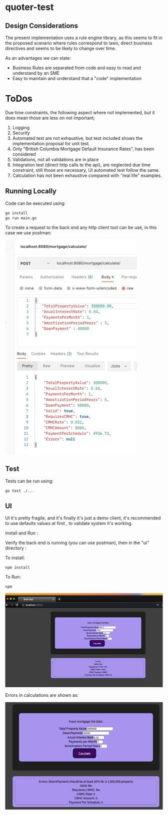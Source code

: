 # quoter-test

## Design Considerations
The present implementation uses a rule engine library, as this seems to fit in the proposed scenario
where rules correspond to laws, direct business directives and seems to be likely to change over time. 

As an advantages we can state:

* Business Rules are separated from code and easy to read and understand by an SME
* Easy to maintain and understand that a "code" implementation 

# ToDos
Due time constraints, the following aspect where not implemented, but it does mean those are less on not important;

1. Logging
2. Security
3. Automated test are not exhaustive, but test included shows the implementation proposal for unit test.
4. Only "British Columbia Mortgage Default Insurance Rates", has been considered 
5. Validations, not all validations are in place 
6. Integration test (direct http calls to the api), are neglected due time constraint, still those are necessary, UI automated test follow the same. 
7. Calculation has not been exhaustive compared with "real life" examples.

## Running Locally

Code can be executed using:
````
go install 
go run main.go 
````

To create a request to the back end any http client tool can be use, in this case we use postman:

![img.png](img.png)

## Test

Tests can be run using:

````
go test ./...
````

## UI
UI it's pretty fragile, and it's finally it's just a demo
client, it's recommended to use defaults values at first , to validate system it's working.

Install and Run : 

Verify the back end is running (you can use postman), then in the "ui" directory : 

To install:
````
npm install 
````

To Run: 
````
npm 
````


![img_1.png](img_1.png)

Errors in calculations are shown as: 

![img_2.png](img_2.png)